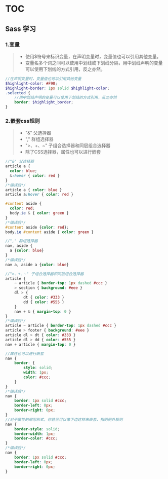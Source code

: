 [//]: # (2017-08-07 css)
# TOC
## Sass 学习

### 1.变量
>* 使用$符号来标识变量，在声明变量时，变量值也可以引用其他变量。
>* 变量名多个词之间可以使用中划线或下划线分隔，用中划线声明的变量可以使用下划线的方式引用，反之亦然。

``` scss
//在声明变量时，变量值也可以引用其他变量
$highlight-color: #F90;
$highlight-border: 1px solid $highlight-color;
.selected {
    //用中划线声明的变量可以使用下划线的方式引用，反之亦然
    border: $highlight_border;
}
```

### 2.嵌套css规则
>* "&" 父选择器
>* "," 群组选择器
>* ">、+、~" 子组合选择器和同层组合选择器
>* 除了CSS选择器，属性也可以进行嵌套

``` scss
//"&" 父选择器
article a {
  color: blue;
  &:hover { color: red }
}
/*编译后*/
article a { color: blue }
article a:hover { color: red }

#content aside {
  color: red;
  body.ie & { color: green }
}
/*编译后*/
#content aside {color: red};
body.ie #content aside { color: green }

//"," 群组选择器
nav, aside {
  a {color: blue}
}
/*编译后*/
nav a, aside a {color: blue}

//">、+、~" 子组合选择器和同层组合选择器
article {
    ~ article { border-top: 1px dashed #ccc }
    > section { background: #eee }
    dl > {
        dt { color: #333 }
        dd { color: #555 }
    }
    nav + & { margin-top: 0 }
}
/*编译后*/
article ~ article { border-top: 1px dashed #ccc }
article > footer { background: #eee }
article dl > dt { color: #333 }
article dl > dd { color: #555 }
nav + article { margin-top: 0 }

//属性也可以进行嵌套
nav {
    border: {
        style: solid;
        width: 1px;
        color: #ccc;
    }
}
/*编译后*/
nav {
    border: 1px solid #ccc;
    border-left: 0px;
    border-right: 0px;
}
//对于属性的缩写形式，你甚至可以像下边这样来嵌套，指明例外规则
nav {
    border-style: solid;
    border-width: 1px;
    border-color: #ccc;
}
/*编译后*/
nav {
    border: 1px solid #ccc;
    border-left: 0px;
    border-right: 0px;
}
```



